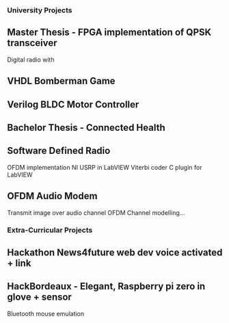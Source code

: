 ### University Projects

## Master Thesis - FPGA implementation of QPSK transceiver
Digital radio with 

## VHDL Bomberman Game

## Verilog BLDC Motor Controller

## Bachelor Thesis - Connected Health

## Software Defined Radio
OFDM implementation NI USRP in LabVIEW
Viterbi coder C plugin for LabVIEW

## OFDM Audio Modem
Transmit image over audio channel
OFDM
Channel modelling...


### Extra-Curricular Projects

## Hackathon News4future web dev voice activated + link

## HackBordeaux - Elegant, Raspberry pi zero in glove + sensor
Bluetooth mouse emulation
